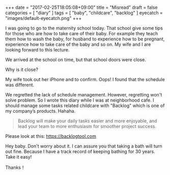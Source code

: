 +++
date = "2017-02-25T18:05:08+09:00"
title = "Misread"
draft = false
categories = [ "diary" ]
tags = [ "baby", "childcare", "backlog" ]
eyecatch = "images/default-eyecatch.png"
+++

I was going to go to the maternity school today. That school give some tips for those who are how to take care of their baby. For example they teach them how to wash the baby, for husband to experience how to be pregnant, experience how to take care of the baby and so on. My wife and I are looking forward to this lecture.

We arrived at the school on time, but that school doors were close.

Why is it close?

My wife took out her iPhone and to confirm. Oops! I found that the schedule was different.

We regretted the lack of schedule management. However, regretting won't solve problem. So I wrote this diary while I was at neighborhood cafe. I should manage some tasks related childcare with "Backlog" which is one of my company’s products. Hahaha.

> Backlog will make your daily tasks easier and more enjoyable, and lead your team to more enthusiasm for smoother project success.

Please look at this: https://backlogtool.com

Hey baby. Don't worry about it. I can assure you that taking a bath will turn out fine. Because I have a track record of keeping bathing for 30 years. Take it easy!

Thanks！